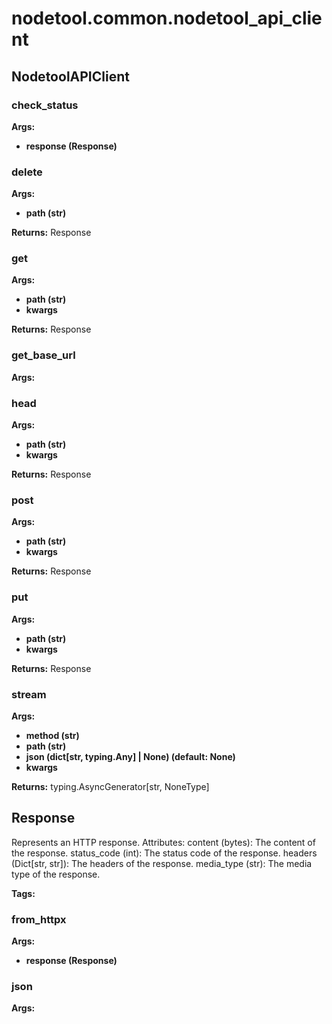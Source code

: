 # nodetool.common.nodetool_api_client

## NodetoolAPIClient

### check_status

**Args:**
- **response (Response)**

### delete

**Args:**
- **path (str)**

**Returns:** Response

### get

**Args:**
- **path (str)**
- **kwargs**

**Returns:** Response

### get_base_url

**Args:**

### head

**Args:**
- **path (str)**
- **kwargs**

**Returns:** Response

### post

**Args:**
- **path (str)**
- **kwargs**

**Returns:** Response

### put

**Args:**
- **path (str)**
- **kwargs**

**Returns:** Response

### stream

**Args:**
- **method (str)**
- **path (str)**
- **json (dict[str, typing.Any] | None) (default: None)**
- **kwargs**

**Returns:** typing.AsyncGenerator[str, NoneType]

## Response

Represents an HTTP response.
Attributes:
content (bytes): The content of the response.
status_code (int): The status code of the response.
headers (Dict[str, str]): The headers of the response.
media_type (str): The media type of the response.

**Tags:** 

### from_httpx

**Args:**
- **response (Response)**

### json

**Args:**

